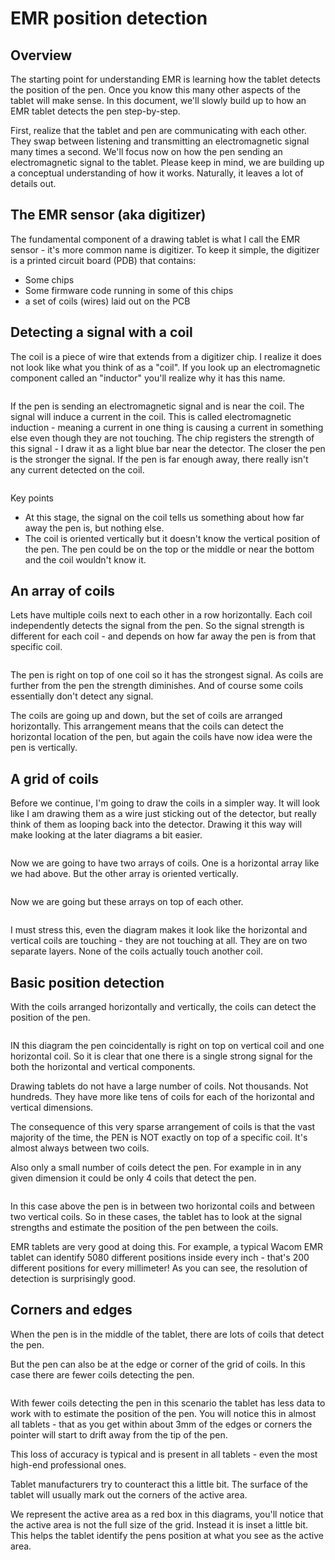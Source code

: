 # EMR position detection

## Overview

The starting point for understanding EMR is learning how the tablet detects the position of the pen. Once you know this many other aspects of the tablet will make sense. In this document, we'll slowly build up to how an EMR tablet detects the pen step-by-step.

First, realize that the tablet and pen are communicating with each other. They swap between listening and transmitting an electromagnetic signal many times a second. We'll focus now on how the pen sending an electromagnetic signal to the tablet. Please keep in mind, we are building up a conceptual understanding of how it works. Naturally, it leaves a lot of details out.

## The EMR sensor (aka digitizer)

The fundamental component of a drawing tablet is what I call the EMR sensor - it's more common name is digitizer. To keep it simple, the digitizer is a printed circuit board (PDB) that contains:

* Some chips
* Some firmware code running in some of this chips
* a set of coils (wires) laid out on the PCB &#x20;

## Detecting a signal with a coil

The coil is a piece of wire that extends from a digitizer chip. I realize it does not look like what you think of as a "coil". If you look up an electromagnetic component called an "inductor" you'll realize why it has this name.

<figure><img src="../../.gitbook/assets/image (427).png" alt=""><figcaption></figcaption></figure>

If the pen is sending an electromagnetic signal and is near the coil. The signal will induce a current in the coil. This is called electromagnetic induction - meaning a current in one thing is causing a current in something else even though they are not touching.  The chip registers the strength of this signal - I draw it as a light blue bar near the detector.  The closer the pen is the stronger the signal. If the pen is far enough away, there really isn't any current detected on the coil.

<figure><img src="../../.gitbook/assets/image (428).png" alt=""><figcaption></figcaption></figure>

Key points

* At this stage, the signal on the coil tells us something about how far away the pen is, but nothing else.
* The coil is oriented vertically but it doesn't know the vertical position of the pen. The pen could be on the top or the middle or near the bottom and the coil wouldn't know it.

## An array of coils

Lets have multiple coils next to each other in a row horizontally. Each coil independently detects the signal from the pen. So the signal strength is different for each coil - and depends on how far away the pen is from that specific coil.

<figure><img src="../../.gitbook/assets/image (429).png" alt=""><figcaption></figcaption></figure>

The pen is right on top of one coil so it has the strongest signal. As coils are further from the pen the strength diminishes. And of course some coils essentially don't detect any signal.

The coils are going up and down, but the set of coils are arranged horizontally. This arrangement means that the coils can detect the horizontal location of the pen, but again the coils have now idea were the pen is vertically.

## A grid of coils

Before we continue, I'm going to draw the coils in a simpler way. It will look like I am drawing them as a wire just sticking out of the detector, but really think of them as looping back into the detector. Drawing it this way will make looking at the later diagrams a bit easier.

<figure><img src="../../.gitbook/assets/image (430).png" alt=""><figcaption></figcaption></figure>

Now we are going to have two arrays of coils. One is a horizontal array like we had above. But the other array is oriented vertically.

<figure><img src="../../.gitbook/assets/image (431).png" alt=""><figcaption></figcaption></figure>

Now we are going but these arrays on top of each other.

<figure><img src="../../.gitbook/assets/image (432).png" alt=""><figcaption></figcaption></figure>

I must stress this, even the diagram makes it look like the horizontal and vertical coils are touching - they are not touching at all. They are on two separate layers. None of the coils actually touch another coil.

## Basic position detection

With the coils arranged horizontally and vertically, the coils can detect the position of the pen.

<figure><img src="../../.gitbook/assets/image (433).png" alt=""><figcaption></figcaption></figure>

IN this diagram the pen coincidentally is right on top on vertical coil and one horizontal coil. So it is clear that one there is a single strong signal for the both the horizontal and vertical components.

Drawing tablets do not have a large number of coils. Not thousands. Not hundreds. They have more like tens of coils for each of the horizontal and vertical dimensions.

The consequence of this very sparse arrangement of coils is that the vast majority of the time, the PEN is NOT exactly on top of a specific coil. It's almost always between two coils. &#x20;

Also only a small number of coils detect the pen. For example in in any given dimension it could be only 4 coils that detect the pen.

<figure><img src="../../.gitbook/assets/image (434).png" alt=""><figcaption></figcaption></figure>

In this case above the pen is in between two horizontal coils and between two vertical coils. So in these cases, the tablet has to look at the signal strengths and estimate the position of the pen between the coils.

EMR tablets are very good at doing this. For example, a typical Wacom EMR tablet can identify 5080 different positions inside every inch - that's 200 different positions for every millimeter! As you can see, the resolution of detection is surprisingly good.

## Corners and edges

When the pen is in the middle of the tablet, there are lots of coils that detect the pen.

But the pen can also be at the edge or corner of the grid of coils. In this case there are fewer coils detecting the pen.



<figure><img src="../../.gitbook/assets/image (437).png" alt=""><figcaption></figcaption></figure>



With fewer coils detecting the pen in this scenario the tablet has less data to work with to estimate the position of the pen. You will notice this in almost all tablets - that as you get within about 3mm of the edges or corners the pointer will start to drift away from the tip of the pen.

This loss of accuracy is typical and is present in all tablets - even the most high-end professional ones.

Tablet manufacturers try to counteract this a little bit. The surface of the tablet will usually mark out the corners of the active area.

We represent the active area as a red box in this diagrams, you'll notice that the active area is not the full size of the grid. Instead it is inset a little bit. This helps the tablet identify the pens position at what you see as the active area.



<figure><img src="../../.gitbook/assets/Slide_0012.png" alt=""><figcaption></figcaption></figure>







